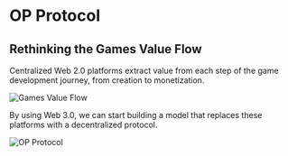 # OP Protocol

## Rethinking the Games Value Flow

Centralized Web 2.0 platforms extract value from each step of the game development journey, from creation to monetization.

![Games Value Flow](http://www.plantuml.com/plantuml/proxy?src=https://raw.githubusercontent.com/alto-io/game3.js/main/plantuml/games-value-flow.txt)

By using Web 3.0, we can start building a model that replaces these platforms with a decentralized protocol.

![OP Protocol](http://www.plantuml.com/plantuml/proxy?src=https://github.com/alto-io/game3.js/raw/main/plantuml/protocol-overview.txt)

